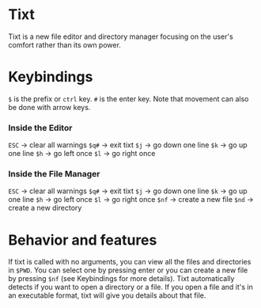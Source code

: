 # Tixt
Tixt is a new file editor and directory manager focusing on the user's comfort rather than its own power. 

# Keybindings
`$` is the prefix or `ctrl` key.
`#` is the enter key.
Note that movement can also be done with arrow keys.

### Inside the Editor
`ESC` -> clear all warnings
`$q#` -> exit tixt
`$j`  -> go down one line
`$k`  -> go up one line
`$h`  -> go left once
`$l`  -> go right once

### Inside the File Manager
`ESC` -> clear all warnings
`$q#` -> exit tixt
`$j`  -> go down one line
`$k`  -> go up one line
`$h`  -> go left once
`$l`  -> go right once
`$nf` -> create a new file
`$nd` -> create a new directory


# Behavior and features
If tixt is called with no arguments, you can view all the files and directories in `$PWD`. You can select one by pressing enter or you can create a new file by pressing `$nf` (see Keybindings for more details).
Tixt automatically detects if you want to open a directory or a file.
If you open a file and it's in an executable format, tixt will give you details about that file.
